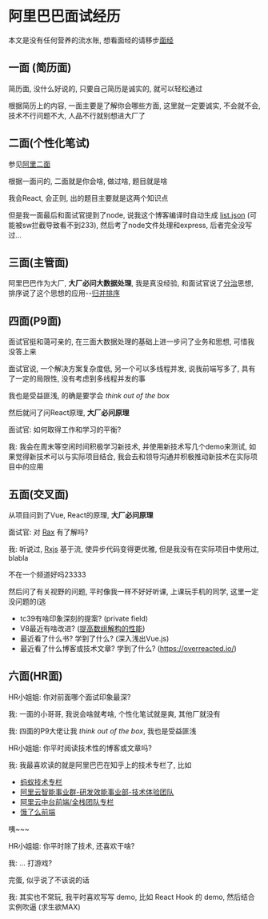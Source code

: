 # 阿里巴巴面试经历

本文是没有任何营养的流水账, 想看面经的请移步[面经](./面经)

## 一面 (简历面)

简历面, 没什么好说的, 只要自己简历是诚实的, 就可以轻松通过

根据简历上的内容, 一面主要是了解你会哪些方面, 这里就一定要诚实, 不会就不会, 技术不行问题不大, 人品不行就别想进大厂了

## 二面(个性化笔试)

参见[阿里二面](./阿里二面)

根据一面问的, 二面就是你会啥, 做过啥, 题目就是啥

我会React, 会正则, 出的题目主要就是这两个知识点

但是我一面最后和面试官提到了node, 说我这个博客编译时自动生成 [list.json](/markdown/list.json) (可能被sw拦截导致看不到233), 然后考了node文件处理和express, 后者完全没写过...

## 三面(主管面)

阿里巴巴作为大厂, **大厂必问大数据处理**, 我是真没经验, 和面试官说了[分治](./递归和分治)思想, 排序说了这个思想的应用--[归并排序](./归并排序)

## 四面(P9面)

面试官挺和蔼可亲的, 在三面大数据处理的基础上进一步问了业务和思想, 可惜我没答上来

面试官说, 一个解决方案复杂度低, 另一个可以多线程并发, 说我前端写多了, 具有了一定的局限性, 没有考虑到多线程并发的事

我也是受益匪浅, 的确是要学会 *think out of the box*

然后就问了问React原理, **大厂必问原理**

面试官: 如何取得工作和学习的平衡?

我: 我会在周末等空闲时间积极学习新技术, 并使用新技术写几个demo来测试, 如果觉得新技术可以与实际项目结合, 我会去和领导沟通并积极推动新技术在实际项目中的应用

## 五面(交叉面)

从项目问到了Vue, React的原理, **大厂必问原理**

面试官: 对 [Rax](https://alibaba.github.io/rax/) 有了解吗?

我: 听说过, [Rxjs](https://cn.rx.js.org/) 基于流, 使异步代码变得更优雅, 但是我没有在实际项目中使用过, blabla

不在一个频道好吗23333

然后问了有关视野的问题, 平时像我一样不好好听课, 上课玩手机的同学, 这里一定没问题的(逃

* tc39有啥印象深刻的提案? (private field)
* V8最近有啥改进? ([提高数组解构的性能](https://zhuanlan.zhihu.com/p/49077183))
* 最近看了什么书? 学到了什么? (深入浅出Vue.js)
* 最近看了什么博客或技术文章? 学到了什么? (<https://overreacted.io/>)

## 六面(HR面)

HR小姐姐: 你对前面哪个面试印象最深?

我: 一面的小哥哥, 我说会啥就考啥, 个性化笔试就是爽, 其他厂就没有

我: 四面的P9大佬让我 *think out of the box*, 我也是受益匪浅

HR小姐姐: 你平时阅读技术性的博客或文章吗?

我: 我最喜欢读的就是阿里巴巴在知乎上的技术专栏了, 比如

* [蚂蚁技术专栏](https://zhuanlan.zhihu.com/callback)
* [阿里云智能事业群-研发效能事业部-技术体验团队](https://zhuanlan.zhihu.com/txd-team)
* [阿里云中台前端/全栈团队专栏](https://zhuanlan.zhihu.com/aliyun)
* [饿了么前端](https://zhuanlan.zhihu.com/ElemeFE)

咦~~~

HR小姐姐: 你平时除了技术, 还喜欢干啥?

我: ... 打游戏?

完蛋, 似乎说了不该说的话

我: 其实也不常玩, 我平时喜欢写写 demo, 比如 React Hook 的 demo, 然后结合实例吹逼 (求生欲MAX)
